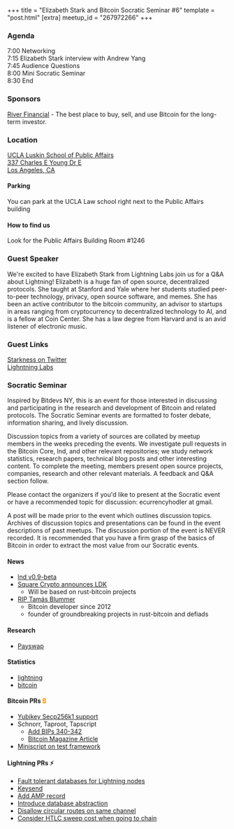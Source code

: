 +++
title = "Elizabeth Stark and Bitcoin Socratic Seminar #6"
template = "post.html"
[extra]
meetup_id = "267972266"
+++

### Agenda

7:00 Networking  
7:15 Elizabeth Stark interview with Andrew Yang  
7:45 Audience Questions  
8:00 Mini Socratic Seminar  
8:30 End  

### Sponsors

[River Financial](https://www.river.com) - The best place to buy, sell, and use Bitcoin for the long-term investor. 

### Location

[UCLA Luskin School of Public Affairs  
337 Charles E Young Dr E  
Los Angeles, CA  ](https://www.google.com/maps/search/?api=1&query=34.074400%2C-118.439090)

#### Parking  

You can park at the UCLA Law school right next to the Public Affairs building

#### How to find us

Look for the Public Affairs Building Room #1246  

### Guest Speaker

We're excited to have Elizabeth Stark from Lightning Labs join us for a Q&A about Lightning! Elizabeth is a huge fan of open source, decentralized protocols. She taught at Stanford and Yale where her students studied peer-to-peer technology, privacy, open source software, and memes. She has been an active contributor to the bitcoin community, an advisor to startups in areas ranging from cryptocurrency to decentralized technology to AI, and is a fellow at Coin Center. She has a law degree from Harvard and is an avid listener of electronic music.

### Guest Links

[Starkness on Twitter](https://twitter.com/starkness)  
[Lighntning Labs](https://lightning.engineering)  

### Socratic Seminar

Inspired by Bitdevs NY, this is an event for those interested in discussing and participating in the research and development of Bitcoin and related protocols. The Socratic Seminar events are formatted to foster debate, information sharing, and lively discussion.

Discussion topics from a variety of sources are collated by meetup members in the weeks preceding the events. We investigate pull requests in the Bitcoin Core, lnd, and other relevant repositories; we study network statistics, research papers, technical blog posts and other interesting content. To complete the meeting, members present open source projects, companies, research and other relevant materials. A feedback and Q&A section follow.

Please contact the organizers if you'd like to present at the Socratic event or have a recommended topic for discussion: ecurrencyhodler at gmail.

A post will be made prior to the event which outlines discussion topics. Archives of discussion topics and presentations can be found in the event descriptions of past meetups. The discussion portion of the event is NEVER recorded. It is recommended that you have a firm grasp of the basics of Bitcoin in order to extract the most value from our Socratic events.

#### News

- [lnd v0.9-beta](https://blog.lightning.engineering/announcement/2020/01/21/lnd-v0.9.html)  
- [Square Crypto announces LDK](https://twitter.com/sqcrypto/status/1219669471369089024)  
  - Will be based on rust-bitcoin projects
- [RIP Tamás Blummer](https://bitcoinmagazine.com/articles/remembering-tamas-blummer-pioneering-bitcoin-developer)  
  - Bitcoin developer since 2012
  - founder of groundbreaking projects in rust-bitcoin and defiads

#### Research

- [Payswap](https://bitcoinmagazine.com/articles/how-payswap-can-confuse-blockchain-analysts-benefiting-bitcoin-privacy-for-all)  

#### Statistics

- [lightning](https://bitcoinvisuals.com/lightning)
- [bitcoin](https://bitcoinvisuals.com/stats)

#### Bitcoin PRs <font color="#FF9900">₿</font>

- [Yubikey Secp256k1 support](https://github.com/bitcoin/bitcoin/issues/10112#issuecomment-572571428)   
- Schnorr, Taproot, Tapscript  
  - [Add BIPs 340-342](https://github.com/bitcoin/bips/pull/876)    
  - [Bitcoin Magazine Article](https://bitcoinmagazine.com/articles/2020-and-beyond-bitcoins-potential-protocol-upgrades)    
- [Miniscript on test framework](https://github.com/bitcoin/bitcoin/pull/17975)  

#### Lightning PRs ⚡

- [Fault tolerant databases for Lightning nodes](https://twitter.com/Snyke/status/1213180339767664641?s=20)  
- [Keysend](https://github.com/lightningnetwork/lnd/pull/3795)  
- [Add AMP record](https://github.com/lightningnetwork/lnd/pull/3957)
- [Introduce database abstraction](https://github.com/lightningnetwork/lnd/pull/3833)  
- [Disallow circular routes on same channel](https://github.com/lightningnetwork/lnd/pull/3915)  
- [Consider HTLC sweep cost when going to chain](https://github.com/lightningnetwork/lnd/pull/3955)  

